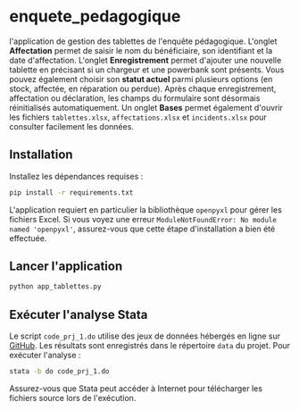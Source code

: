 # enquete_pedagogique
l'application de gestion des tablettes de l'enquête pédagogique. L'onglet
**Affectation** permet de saisir le nom du bénéficiaire, son identifiant et la
date d'affectation.
L'onglet **Enregistrement** permet d'ajouter une nouvelle tablette en
précisant si un chargeur et une powerbank sont présents.
Vous pouvez également choisir son **statut actuel** parmi plusieurs
options (en stock, affectée, en réparation ou perdue).
Après chaque enregistrement, affectation ou déclaration,
les champs du formulaire sont désormais réinitialisés automatiquement.
Un onglet **Bases** permet également d'ouvrir les fichiers
`tablettes.xlsx`, `affectations.xlsx` et `incidents.xlsx` pour
consulter facilement les données.

## Installation

Installez les dépendances requises :

```bash
pip install -r requirements.txt
```

L'application requiert en particulier la bibliothèque `openpyxl` pour gérer les fichiers Excel. Si vous voyez une erreur `ModuleNotFoundError: No module named 'openpyxl'`, assurez-vous que cette étape d'installation a bien été effectuée.

## Lancer l'application

```bash
python app_tablettes.py
```

## Exécuter l'analyse Stata

Le script `code_prj_1.do` utilise des jeux de données hébergés en ligne sur
[GitHub](https://github.com/Bassongo/poverty-analysis). Les résultats sont
enregistrés dans le répertoire `data` du projet. Pour exécuter l'analyse :

```bash
stata -b do code_prj_1.do
```

Assurez-vous que Stata peut accéder à Internet pour télécharger les fichiers
source lors de l'exécution.
